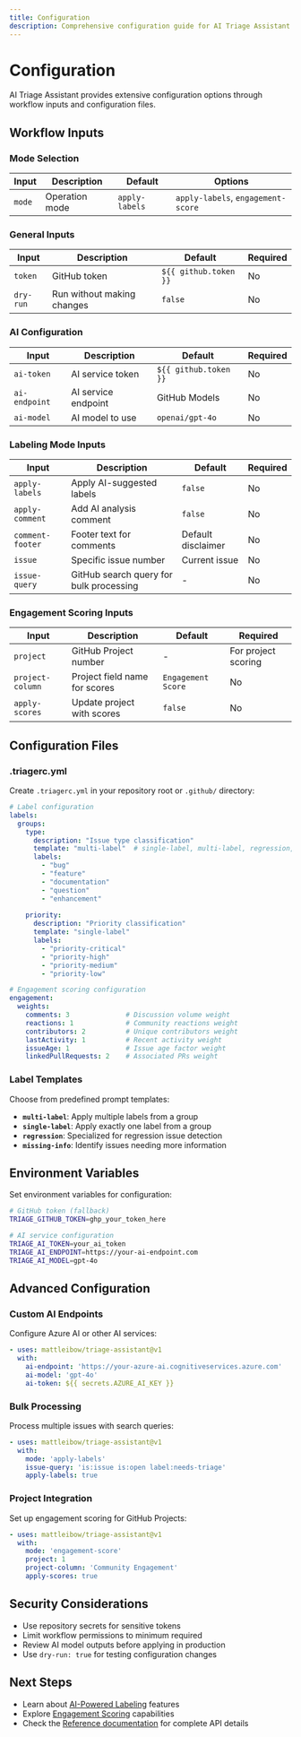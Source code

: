 ```yaml
---
title: Configuration
description: Comprehensive configuration guide for AI Triage Assistant
---
```


# Configuration

AI Triage Assistant provides extensive configuration options through workflow inputs and configuration files.

## Workflow Inputs

### Mode Selection

| Input | Description | Default | Options |
|-------|-------------|---------|---------|
| `mode` | Operation mode | `apply-labels` | `apply-labels`, `engagement-score` |

### General Inputs

| Input | Description | Default | Required |
|-------|-------------|---------|----------|
| `token` | GitHub token | `${{ github.token }}` | No |
| `dry-run` | Run without making changes | `false` | No |

### AI Configuration

| Input | Description | Default | Required |
|-------|-------------|---------|----------|
| `ai-token` | AI service token | `${{ github.token }}` | No |
| `ai-endpoint` | AI service endpoint | GitHub Models | No |
| `ai-model` | AI model to use | `openai/gpt-4o` | No |

### Labeling Mode Inputs

| Input | Description | Default | Required |
|-------|-------------|---------|----------|
| `apply-labels` | Apply AI-suggested labels | `false` | No |
| `apply-comment` | Add AI analysis comment | `false` | No |
| `comment-footer` | Footer text for comments | Default disclaimer | No |
| `issue` | Specific issue number | Current issue | No |
| `issue-query` | GitHub search query for bulk processing | - | No |

### Engagement Scoring Inputs

| Input | Description | Default | Required |
|-------|-------------|---------|----------|
| `project` | GitHub Project number | - | For project scoring |
| `project-column` | Project field name for scores | `Engagement Score` | No |
| `apply-scores` | Update project with scores | `false` | No |

## Configuration Files

### .triagerc.yml

Create `.triagerc.yml` in your repository root or `.github/` directory:

```yaml
# Label configuration
labels:
  groups:
    type:
      description: "Issue type classification"
      template: "multi-label"  # single-label, multi-label, regression, missing-info
      labels:
        - "bug"
        - "feature"
        - "documentation"
        - "question"
        - "enhancement"
    
    priority:
      description: "Priority classification"
      template: "single-label"
      labels:
        - "priority-critical"
        - "priority-high"
        - "priority-medium"
        - "priority-low"

# Engagement scoring configuration
engagement:
  weights:
    comments: 3              # Discussion volume weight
    reactions: 1             # Community reactions weight
    contributors: 2          # Unique contributors weight
    lastActivity: 1          # Recent activity weight
    issueAge: 1              # Issue age factor weight
    linkedPullRequests: 2    # Associated PRs weight
```

### Label Templates

Choose from predefined prompt templates:

- **`multi-label`**: Apply multiple labels from a group
- **`single-label`**: Apply exactly one label from a group
- **`regression`**: Specialized for regression issue detection
- **`missing-info`**: Identify issues needing more information

## Environment Variables

Set environment variables for configuration:

```bash
# GitHub token (fallback)
TRIAGE_GITHUB_TOKEN=ghp_your_token_here

# AI service configuration
TRIAGE_AI_TOKEN=your_ai_token
TRIAGE_AI_ENDPOINT=https://your-ai-endpoint.com
TRIAGE_AI_MODEL=gpt-4o
```

## Advanced Configuration

### Custom AI Endpoints

Configure Azure AI or other AI services:

```yaml
- uses: mattleibow/triage-assistant@v1
  with:
    ai-endpoint: 'https://your-azure-ai.cognitiveservices.azure.com'
    ai-model: 'gpt-4o'
    ai-token: ${{ secrets.AZURE_AI_KEY }}
```

### Bulk Processing

Process multiple issues with search queries:

```yaml
- uses: mattleibow/triage-assistant@v1
  with:
    mode: 'apply-labels'
    issue-query: 'is:issue is:open label:needs-triage'
    apply-labels: true
```

### Project Integration

Set up engagement scoring for GitHub Projects:

```yaml
- uses: mattleibow/triage-assistant@v1
  with:
    mode: 'engagement-score'
    project: 1
    project-column: 'Community Engagement'
    apply-scores: true
```

## Security Considerations

- Use repository secrets for sensitive tokens
- Limit workflow permissions to minimum required
- Review AI model outputs before applying in production
- Use `dry-run: true` for testing configuration changes

## Next Steps

- Learn about [AI-Powered Labeling](../../features/ai-labeling/) features
- Explore [Engagement Scoring](../../features/engagement-scoring/) capabilities
- Check the [Reference documentation](../../reference/) for complete API details